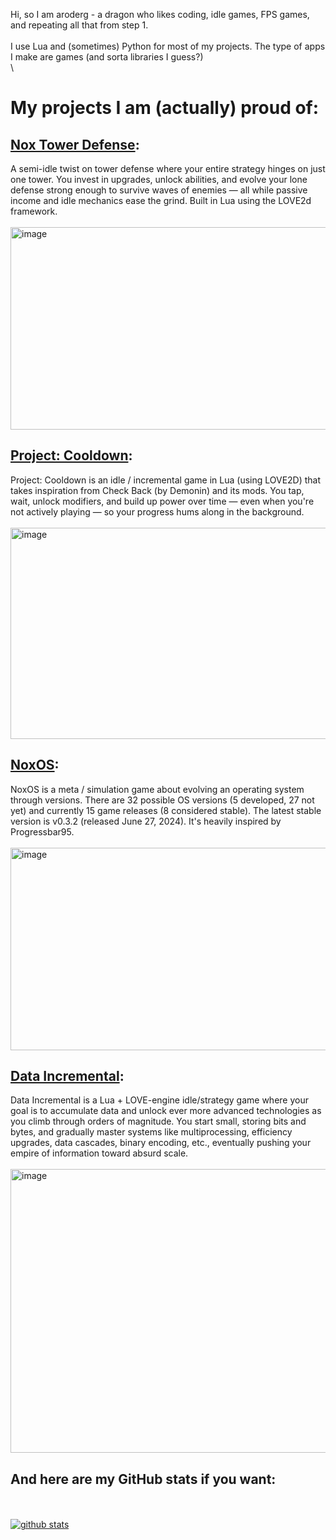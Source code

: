 Hi, so I am aroderg - a dragon who likes coding, idle games, FPS games, and repeating all that from step 1.\
\
I use Lua and (sometimes) Python for most of my projects. The type of apps I make are games (and sorta libraries I guess?)\
\
# My projects I am (actually) proud of:

## [Nox Tower Defense](https://github.com/aroderg/Nox-Tower-Defense):
A semi-idle twist on tower defense where your entire strategy hinges on just one tower. You invest in upgrades, unlock abilities, and evolve your lone defense strong enough to survive waves of enemies — all while passive income and idle mechanics ease the grind. Built in Lua using the LOVE2d framework.\
\
<img width="576" height="324" alt="image" src="https://github.com/user-attachments/assets/685c1988-610c-4cea-a82e-3126ca47f85a" />

## [Project: Cooldown](https://github.com/aroderg/Project-Cooldown):
Project: Cooldown is an idle / incremental game in Lua (using LOVE2D) that takes inspiration from Check Back (by Demonin) and its mods. You tap, wait, unlock modifiers, and build up power over time — even when you're not actively playing — so your progress hums along in the background.\
\
<img width="576" height="338" alt="image" src="https://github.com/user-attachments/assets/dfddebbc-1ba8-47d6-98ef-842b923d711f" />

## [NoxOS](https://github.com/aroderg/NoxOS):
NoxOS is a meta / simulation game about evolving an operating system through versions. There are 32 possible OS versions (5 developed, 27 not yet) and currently 15 game releases (8 considered stable). The latest stable version is v0.3.2 (released June 27, 2024). It's heavily inspired by Progressbar95.\
\
<img width="576" height="324" alt="image" src="https://github.com/user-attachments/assets/fd1ec52c-daf1-4eab-9f01-2ac519e20f33" />

## [Data Incremental](https://github.com/aroderg/Data-Incremental):
Data Incremental is a Lua + LOVE-engine idle/strategy game where your goal is to accumulate data and unlock ever more advanced technologies as you climb through orders of magnitude. You start small, storing bits and bytes, and gradually master systems like multiprocessing, efficiency upgrades, data cascades, binary encoding, etc., eventually pushing your empire of information toward absurd scale.\
\
<img width="576" height="454" alt="image" src="https://github.com/user-attachments/assets/3b4cb97e-8241-4d64-a4f0-0d17682caade" />


## And here are my GitHub stats if you want:
\
\
[![github stats](https://github-readme-stats.vercel.app/api?username=aroderg)](https://github.com/anuraghazra/github-readme-stats)</p>

<!--
**aroderg/aroderg** is a ✨ _special_ ✨ repository because its `README.md` (this file) appears on your GitHub profile.

Here are some ideas to get you started:

- 🔭 I’m currently working on ...
- 🌱 I’m currently learning ...
- 👯 I’m looking to collaborate on ...
- 🤔 I’m looking for help with ...
- 💬 Ask me about ...
- 📫 How to reach me: ...
- 😄 Pronouns: ...
- ⚡ Fun fact: ...
-->
